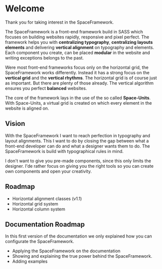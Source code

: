 # Welcome
Thank you for taking interest in the SpaceFramework. 

The SpaceFramework is a front-end framework build in SASS which focuses on building websites rapidly, responsive and pixel perfect. The framework helps you with **centralizing typography**, **centralizing layouts elements** and delivering **vertical alignment** on typography and elements. Each component you create, can be placed **modular** in the website and writing exceptions belongs to the past. 

Were most front-end frameworks focus only on the horizontal grid, the SpaceFramework works differently. Instead it has a strong focus on the **vertical grid** and the **vertical rhythms**. The horizontal grid is of course just as important. But there are plenty of those already. The vertical algorithm ensures you perfect **balanced** websites.

The core of the framework lays in the use of the so called **Space-Units**. With Space-Units, a virtual grid is created on which every element in the website is aligned on. 

## Vision
With the SpaceFramework I want to reach perfection in typography and layout alignments. This I want to do by closing the gap between what a front-end developer can do and what a designer wants them to do. The SpaceFramework is build with typographical rules in mind. 

I don't want to give you pre-made components, since this only limits the designer. I'de rather focus on giving you the right tools so you can create own components and open your creativity. 

## Roadmap
* Horizontal alignment classes (v1.1)
* Horizontal grid system
* Horizontal column system

## Documentation Roadmap
In this first version of the documentation we only explained how you can configurate the SpaceFramework.

* Applying the SpaceFramework on the documentation
* Showing and explaining the true power behind the SpaceFramework. 
* Adding examples  

